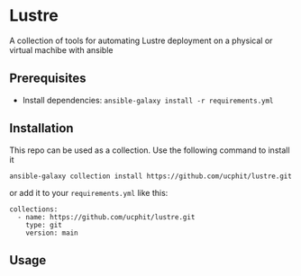# Lustre
A collection of tools for automating Lustre deployment on a physical or virtual machibe with ansible

## Prerequisites

* Install dependencies: `ansible-galaxy install -r requirements.yml`

## Installation

This repo can be used as a collection. Use the following command to install it

```
ansible-galaxy collection install https://github.com/ucphit/lustre.git
```

or add it to your `requirements.yml` like this:

```
collections:
  - name: https://github.com/ucphit/lustre.git
    type: git
    version: main
```

## Usage
